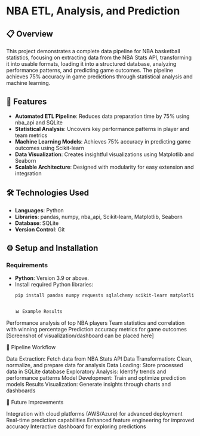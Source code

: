 # NBA ETL, Analysis, and Prediction

## 📋 Overview
This project demonstrates a complete data pipeline for NBA basketball statistics, focusing on extracting data from the NBA Stats API, transforming it into usable formats, loading it into a structured database, analyzing performance patterns, and predicting game outcomes. The pipeline achieves 75% accuracy in game predictions through statistical analysis and machine learning.

## 🚀 Features
- **Automated ETL Pipeline**: Reduces data preparation time by 75% using nba_api and SQLite
- **Statistical Analysis**: Uncovers key performance patterns in player and team metrics
- **Machine Learning Models**: Achieves 75% accuracy in predicting game outcomes using Scikit-learn
- **Data Visualization**: Creates insightful visualizations using Matplotlib and Seaborn
- **Scalable Architecture**: Designed with modularity for easy extension and integration

## 🛠️ Technologies Used
- **Languages**: Python
- **Libraries**: pandas, numpy, nba_api, Scikit-learn, Matplotlib, Seaborn
- **Database**: SQLite
- **Version Control**: Git

## ⚙️ Setup and Installation
### Requirements
- **Python**: Version 3.9 or above.
- Install required Python libraries:
  ```bash
  pip install pandas numpy requests sqlalchemy scikit-learn matplotlib seaborn nba_api


  📊 Example Results

Performance analysis of top NBA players
Team statistics and correlation with winning percentage
Prediction accuracy metrics for game outcomes
[Screenshot of visualization/dashboard can be placed here]

🔄 Pipeline Workflow

Data Extraction: Fetch data from NBA Stats API
Data Transformation: Clean, normalize, and prepare data for analysis
Data Loading: Store processed data in SQLite database
Exploratory Analysis: Identify trends and performance patterns
Model Development: Train and optimize prediction models
Results Visualization: Generate insights through charts and dashboards

📝 Future Improvements

Integration with cloud platforms (AWS/Azure) for advanced deployment
Real-time prediction capabilities
Enhanced feature engineering for improved accuracy
Interactive dashboard for exploring predictions
